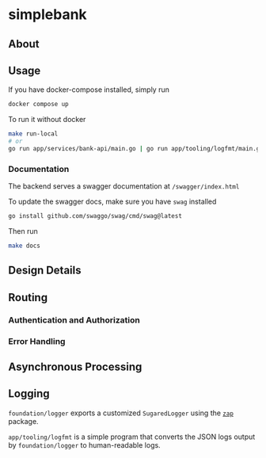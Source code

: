 # simplebank

## About

## Usage

If you have docker-compose installed, simply run

```bash
docker compose up
```

To run it without docker

```bash
make run-local
# or
go run app/services/bank-api/main.go | go run app/tooling/logfmt/main.go
```

### Documentation

The backend serves a swagger documentation at `/swagger/index.html`

To update the swagger docs, make sure you have `swag` installed

```bash
go install github.com/swaggo/swag/cmd/swag@latest
```

Then run

```bash
make docs
```

## Design Details

## Routing

### Authentication and Authorization

### Error Handling

## Asynchronous Processing

## Logging

`foundation/logger` exports a customized `SugaredLogger` using the [`zap`](https://github.com/uber-go/zap) package.

`app/tooling/logfmt` is a simple program that converts the JSON logs output by `foundation/logger` to human-readable logs.
